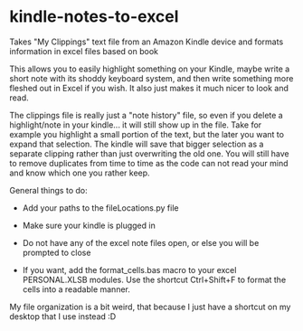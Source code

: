 # kindle-notes-to-excel
Takes "My Clippings" text file from an Amazon Kindle device and formats information in excel files based on book

This allows you to easily highlight something on your Kindle, maybe write a short note with its shoddy keyboard system, and then write something more fleshed out in Excel if you wish. It also just makes it much nicer to look and read.

The clippings file is really just a "note history" file, so even if you delete a highlight/note in your kindle... it will still show up in the file. Take for example you highlight a small portion of the text, but the later you want to expand that selection. The kindle will save that bigger selection as a separate clipping rather than just overwriting the old one. You will still have to remove duplicates from time to time as the code can not read your mind and know which one you rather keep.

General things to do:
- Add your paths to the fileLocations.py file

- Make sure your kindle is plugged in

- Do not have any of the excel note files open, or else you will be prompted to close

- If you want, add the format_cells.bas macro to your excel PERSONAL.XLSB modules. Use the shortcut Ctrl+Shift+F to format the cells into a readable manner.

My file organization is a bit weird, that because I just have a shortcut on my desktop that I use instead :D

